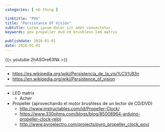 ```yaml
---
categories: [ nb-thing ]

linktitle: "POV"
title: "Persistance Of Vision"
subtitle: Lorem ipsum dolor sit amet consectetur.
keywords: pov propeller dvd cd brushless led matrix

publishdate: 2016-01-01
date: 2016-01-01
---
```


{{< youtube 2hASOre63Nk >}}

---

- https://es.wikipedia.org/wiki/Persistencia_de_la_visi%C3%B3n
- https://en.wikipedia.org/wiki/Persistence_of_vision

---

- LED matrix
  - Acher
- Propeller (aprovechando el motor brushless de un lector de CD/DVD)
  - http://www.instructables.com/id/Propeller-Clock/
  - https://www.330ohms.com/blogs/blog/85008964-arduino-propeller-clock-reloj
  - http://www.pyroelectro.com/projects/pyro_propeller_clock_pov/


